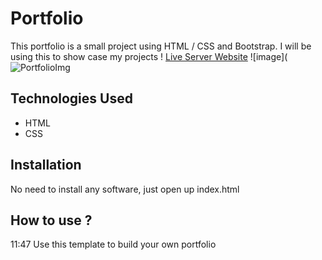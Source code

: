 # Portfolio

This portfolio is a small project using HTML / CSS and Bootstrap. I will be using this to show case my projects !
[Live Server Website](https://servalbib.github.io/IhsaansPortfolio/)
![image](![PortfolioImg](https://user-images.githubusercontent.com/108005917/189031075-3067b23f-f58f-48a7-93b5-5c73859472d5.jpg)

## Technologies Used
* HTML
* CSS
## Installation
No need to install any software, just open up index.html
## How to use ?
11:47
Use this template to build your own portfolio
